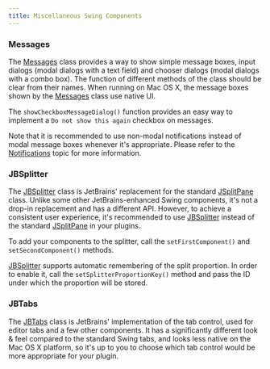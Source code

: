 ```yaml
---
title: Miscellaneous Swing Components
---
```



### Messages

The
[Messages](upsource:///platform/platform-api/src/com/intellij/openapi/ui/Messages.java)
class provides a way to show simple message boxes, input dialogs (modal dialogs with a text field) and chooser dialogs (modal dialogs with a combo box).
The function of different methods of the class should be clear from their names.
When running on Mac OS X, the message boxes shown by the
[Messages](upsource:///platform/platform-api/src/com/intellij/openapi/ui/Messages.java)
class use native UI.

The `showCheckboxMessageDialog()` function provides an easy way to implement a `Do not show this again` checkbox on messages.

Note that it is recommended to use non-modal notifications instead of modal message boxes whenever it's appropriate.
Please refer to the [Notifications](notifications.md) topic for more information.

### JBSplitter

The
[JBSplitter](upsource:///platform/platform-api/src/com/intellij/ui/JBSplitter.java)
class is JetBrains' replacement for the standard
[JSplitPane](http://docs.oracle.com/javase/8/docs/api/javax/swing/JSplitPane.html)
class.
Unlike some other JetBrains-enhanced Swing components, it's not a drop-in replacement and has a different API.
However, to achieve a consistent user experience, it's recommended to use
[JBSplitter](upsource:///platform/platform-api/src/com/intellij/ui/JBSplitter.java)
instead of the standard
[JSplitPane](http://docs.oracle.com/javase/8/docs/api/javax/swing/JSplitPane.html)
in your plugins.

To add your components to the splitter, call the `setFirstComponent()` and `setSecondComponent()` methods.

[JBSplitter](upsource:///platform/platform-api/src/com/intellij/ui/JBSplitter.java)
supports automatic remembering of the split proportion.
In order to enable it, call the `setSplitterProportionKey()` method and pass the ID under which the proportion will be stored.

### JBTabs

The
[JBTabs](upsource:///platform/platform-api/src/com/intellij/ui/tabs/JBTabs.java)
class is JetBrains' implementation of the tab control, used for editor tabs and a few other components.
It has a significantly different look & feel compared to the standard Swing tabs, and looks less native on the Mac OS X platform, so it's up to you to choose which tab control would be more appropriate for your plugin.

